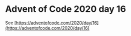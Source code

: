 # Advent of Code 2020 day 16

See [https://adventofcode.com/2020/day/16](https://adventofcode.com/2020/day/16)
